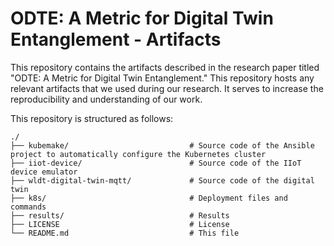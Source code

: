 # ODTE: A Metric for Digital Twin Entanglement - Artifacts

This repository contains the artifacts described in the research paper titled "ODTE: A Metric for  Digital Twin Entanglement." 
This repository hosts any relevant artifacts that we used during our research. 
It serves to increase the reproducibility and understanding of our work.

This repository is structured as follows:
```
./
├── kubemake/                           # Source code of the Ansible project to automatically configure the Kubernetes cluster
├── iiot-device/                        # Source code of the IIoT device emulator
├── wldt-digital-twin-mqtt/             # Source code of the digital twin 
├── k8s/                                # Deployment files and commands
├── results/                            # Results
├── LICENSE                             # License
└── README.md                           # This file
```